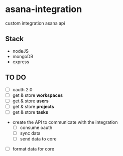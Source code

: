 # asana-integration
custom integration asana api

## Stack
- nodeJS
- mongoDB
- express

## TO DO
- [ ] oauth 2.0
- [ ] get & store **workspaces**
- [ ] get & store **users**
- [ ] get & store **projects**
- [ ] get & store **tasks**

- create the API to communicate with the integration
  - [ ] consume oauth
  - [ ] sync data
  - [ ] send data to core
- [ ] format data for core
